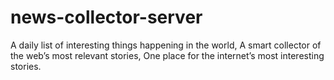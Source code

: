 # news-collector-server
A daily list of interesting things happening in the world, A smart collector of the web’s most relevant stories, One place for the internet’s most interesting stories.
